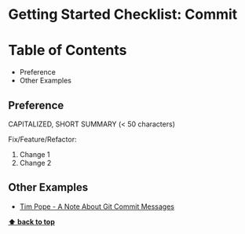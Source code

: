 # Getting Started Checklist: Commit

# Table of Contents
+ Preference
+ Other Examples


## Preference

CAPITALIZED, SHORT SUMMARY (< 50 characters)

Fix/Feature/Refactor:
  1. Change 1
  2. Change 2


## Other Examples
+ [Tim Pope - A Note About Git Commit Messages](https://tbaggery.com/2008/04/19/a-note-about-git-commit-messages.html)

**[⬆ back to top](#table-of-contents)**

